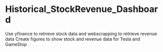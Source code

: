# Historical_StockRevenue_Dashboard
Use yfinance to retrieve stock data and webscrapping to retrieve revenue data
Create figures to show stock and revenue data for Tesla and GameStop
